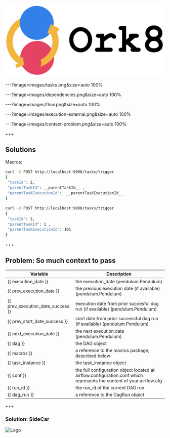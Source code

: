 ![](images/ork8.png)

---?image=images/tasks.png&size=auto 100%

---?image=images/dependencies.png&size=auto 100%

---?image=images/flow.png&size=auto 100%

---?image=images/execution-external.png&size=auto 100%

---?image=images/context-problem.png&size=auto 100%

+++

## Solutions

Macros:
```bash
curl -X POST http://localhost:9000/tasks/trigger
{
 "taskId": 2, 
 "parentTaskId": __parentTaskId__ , 
 "parentTaskExecutionId":  __parentTaskExecutionId__
}
```

```bash
curl -X POST http://localhost:9000/tasks/trigger
{
 "taskId": 2, 
 "parentTaskId": 1 , 
 "parentTaskExecutionId": 101
}
```

+++

## Problem: So much context to pass

Variable | Description
-- | --
{{ execution_date }} | the execution_date (pendulum.Pendulum)
{{ prev_execution_date }} | the previous execution date (if available) (pendulum.Pendulum)
{{ prev_execution_date_success }} | execution date from prior succesful dag run (if available) (pendulum.Pendulum)
{{ prev_start_date_success }} | start date from prior successful dag run (if available) (pendulum.Pendulum)
{{ next_execution_date }} | the next execution date (pendulum.Pendulum)
{{ dag }} | the DAG object
{{ macros }} | a reference to the macros package, described below
{{ task_instance }} | the task_instance object
{{ conf }} | the full configuration object located at airflow.configuration.conf which represents the content of your airflow.cfg
{{ run_id }} | the run_id of the current DAG run
{{ dag_run }} | a reference to the DagRun object

+++ 
### Solution: SideCar
![Logo](https://media.giphy.com/media/l3vR9paUkdrl9GxUc/source.gif)

